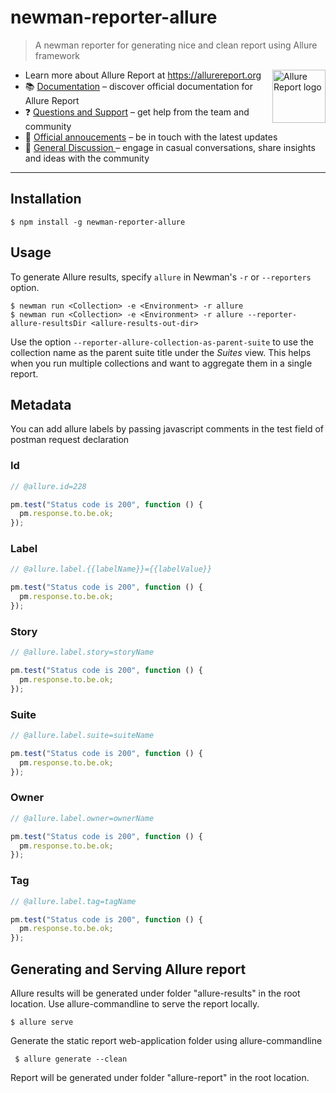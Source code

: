 # newman-reporter-allure

> A newman reporter for generating nice and clean report using Allure framework

[<img src="https://allurereport.org/public/img/allure-report.svg" height="85px" alt="Allure Report logo" align="right" />](https://allurereport.org "Allure Report")

- Learn more about Allure Report at https://allurereport.org
- 📚 [Documentation](https://allurereport.org/docs/) – discover official documentation for Allure Report
- ❓ [Questions and Support](https://github.com/orgs/allure-framework/discussions/categories/questions-support) – get help from the team and community
- 📢 [Official annoucements](https://github.com/orgs/allure-framework/discussions/categories/announcements) – be in touch with the latest updates
- 💬 [General Discussion ](https://github.com/orgs/allure-framework/discussions/categories/general-discussion) – engage in casual conversations, share insights and ideas with the community

---

## Installation

```console
$ npm install -g newman-reporter-allure
```

## Usage

To generate Allure results, specify `allure` in Newman's `-r` or `--reporters` option.

```console
$ newman run <Collection> -e <Environment> -r allure
$ newman run <Collection> -e <Environment> -r allure --reporter-allure-resultsDir <allure-results-out-dir>
```

Use the option `--reporter-allure-collection-as-parent-suite` to use the collection name as the parent suite title under the _Suites_ view. This helps when you run multiple collections and want to aggregate them in a single report.

## Metadata

You can add allure labels by passing javascript comments in the test field of postman request declaration

### Id

```javascript
// @allure.id=228

pm.test("Status code is 200", function () {
  pm.response.to.be.ok;
});
```

### Label

```javascript
// @allure.label.{{labelName}}={{labelValue}}

pm.test("Status code is 200", function () {
  pm.response.to.be.ok;
});
```

### Story

```javascript
// @allure.label.story=storyName

pm.test("Status code is 200", function () {
  pm.response.to.be.ok;
});
```

### Suite

```javascript
// @allure.label.suite=suiteName

pm.test("Status code is 200", function () {
  pm.response.to.be.ok;
});
```

### Owner

```javascript
// @allure.label.owner=ownerName

pm.test("Status code is 200", function () {
  pm.response.to.be.ok;
});
```

### Tag

```javascript
// @allure.label.tag=tagName

pm.test("Status code is 200", function () {
  pm.response.to.be.ok;
});
```

## Generating and Serving Allure report

Allure results will be generated under folder "allure-results" in the root location.
Use allure-commandline to serve the report locally.

```console
$ allure serve
```

Generate the static report web-application folder using allure-commandline

```console
 $ allure generate --clean
```

Report will be generated under folder "allure-report" in the root location.
